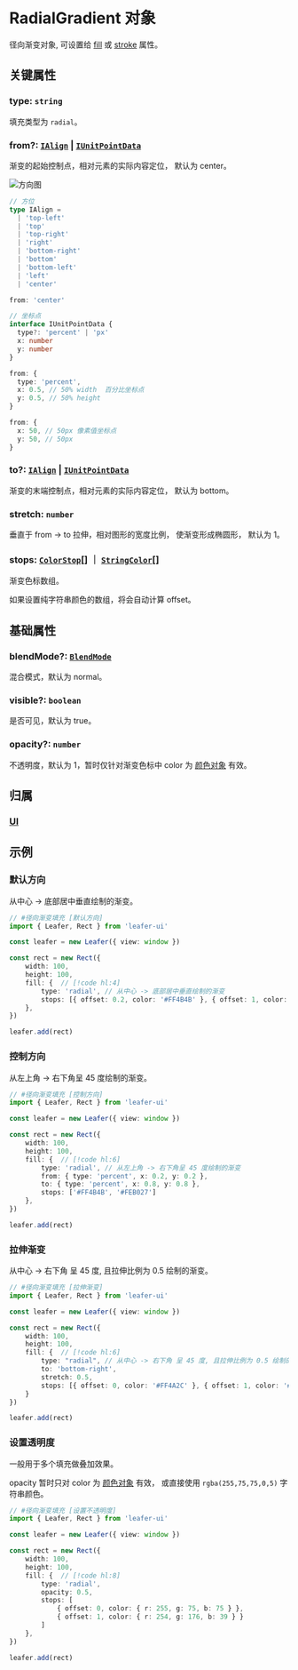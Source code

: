 <script setup>
import Case from '/component/Case.vue'
</script>

# RadialGradient 对象

径向渐变对象, 可设置给 [fill](/reference/UI/fill.md) 或 [stroke](/reference/UI/stroke.md) 属性。

<case name="Radial" editor=false></case>

## 关键属性

### type: `string`

填充类型为 `radial`。

### from?: [`IAlign`](/api/modules.md#ialign) | [`IUnitPointData`](/api/interfaces/IUnitPointData.md)

渐变的起始控制点，相对元素的实际内容定位， 默认为 center。

<!-- ```ts
from: {x: 0.5, y: 0.5} // 中心
``` -->

![方向图](/svg/deriction.svg)

```ts
// 方位
type IAlign =
  | 'top-left'
  | 'top'
  | 'top-right'
  | 'right'
  | 'bottom-right'
  | 'bottom'
  | 'bottom-left'
  | 'left'
  | 'center'

from: 'center'

// 坐标点
interface IUnitPointData {
  type?: 'percent' | 'px'
  x: number
  y: number
}

from: {
  type: 'percent',
  x: 0.5, // 50% width  百分比坐标点
  y: 0.5, // 50% height
}

from: {
  x: 50, // 50px 像素值坐标点
  y: 50, // 50px
}
```

### to?: [`IAlign`](/api/modules.md#ialign) | [`IUnitPointData`](/api/interfaces/IUnitPointData.md)

渐变的末端控制点，相对元素的实际内容定位， 默认为 bottom。

<!-- ```ts
to: {x: 0.5, y: 1} // 底部居中
``` -->

### stretch: `number`

垂直于 from -> to 拉伸，相对图形的宽度比例， 使渐变形成椭圆形， 默认为 1。

### stops: [`ColorStop`](/reference/interface/ui/Color.md#colorstop)[] ｜ [`StringColor`](/reference/interface/ui/Color.md#stringcolor)[]

渐变色标数组。

如果设置纯字符串颜色的数组，将会自动计算 offset。

## 基础属性

### blendMode?: [`BlendMode`](/reference/UI/blendMode.md)

混合模式，默认为 normal。

### visible?: `boolean`

是否可见，默认为 true。

### opacity?: `number`

不透明度，默认为 1，暂时仅针对渐变色标中 color 为 [颜色对象](/reference/interface/ui/Color.md#rgb) 有效。

## 归属

### [UI](/reference/display/UI.md)

## 示例

<case name="Radial" index=0 editor=false></case>

### 默认方向

从中心 -> 底部居中垂直绘制的渐变。

```ts
// #径向渐变填充 [默认方向]
import { Leafer, Rect } from 'leafer-ui'

const leafer = new Leafer({ view: window })

const rect = new Rect({
    width: 100,
    height: 100,
    fill: {  // [!code hl:4]
        type: 'radial', // 从中心 -> 底部居中垂直绘制的渐变
        stops: [{ offset: 0.2, color: '#FF4B4B' }, { offset: 1, color: '#FEB027' }]
    },
})

leafer.add(rect)
```

<case name="Radial" index=1 editor=false></case>

### 控制方向

从左上角 -> 右下角呈 45 度绘制的渐变。

```ts
// #径向渐变填充 [控制方向]
import { Leafer, Rect } from 'leafer-ui'

const leafer = new Leafer({ view: window })

const rect = new Rect({
    width: 100,
    height: 100,
    fill: {  // [!code hl:6]
        type: 'radial', // 从左上角 -> 右下角呈 45 度绘制的渐变
        from: { type: 'percent', x: 0.2, y: 0.2 },
        to: { type: 'percent', x: 0.8, y: 0.8 },
        stops: ['#FF4B4B', '#FEB027']
    },
})

leafer.add(rect)
```

<case name="Radial" index=2 editor=false></case>

### 拉伸渐变

从中心 -> 右下角 呈 45 度, 且拉伸比例为 0.5 绘制的渐变。

```ts
// #径向渐变填充 [拉伸渐变]
import { Leafer, Rect } from 'leafer-ui'

const leafer = new Leafer({ view: window })

const rect = new Rect({
    width: 100,
    height: 100,
    fill: {  // [!code hl:6]
        type: "radial", // 从中心 -> 右下角 呈 45 度, 且拉伸比例为 0.5 绘制的渐变
        to: 'bottom-right',
        stretch: 0.5,
        stops: [{ offset: 0, color: '#FF4A2C' }, { offset: 1, color: '#FEB027' }]
    }
})

leafer.add(rect)
```

<case name="Radial" index=6 editor=false></case>

### 设置透明度

一般用于多个填充做叠加效果。

opacity 暂时只对 color 为 [颜色对象](/reference/interface/ui/Color.md#rgb) 有效， 或直接使用 `rgba(255,75,75,0,5)` 字符串颜色。

```ts
// #径向渐变填充 [设置不透明度]
import { Leafer, Rect } from 'leafer-ui'

const leafer = new Leafer({ view: window })

const rect = new Rect({
    width: 100,
    height: 100,
    fill: {  // [!code hl:8]
        type: 'radial',
        opacity: 0.5,
        stops: [
            { offset: 0, color: { r: 255, g: 75, b: 75 } },
            { offset: 1, color: { r: 254, g: 176, b: 39 } }
        ]
    },
})

leafer.add(rect)
```
